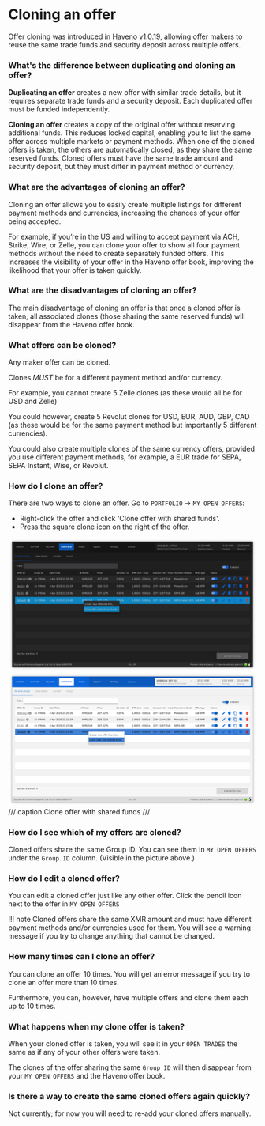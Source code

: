 # Cloning an offer

Offer cloning was introduced in Haveno v1.0.19, allowing offer makers to reuse the same trade funds and security deposit across multiple offers.

### What's the difference between duplicating and cloning an offer?

**Duplicating an offer** creates a new offer with similar trade details, but it requires separate trade funds and a security deposit. Each duplicated offer must be funded independently.

**Cloning an offer** creates a copy of the original offer without reserving additional funds. This reduces locked capital, enabling you to list the same offer across multiple markets or payment methods. When one of the cloned offers is taken, the others are automatically closed, as they share the same reserved funds. Cloned offers must have the same trade amount and security deposit, but they must differ in payment method or currency.

### What are the advantages of cloning an offer?

Cloning an offer allows you to easily create multiple listings for different payment methods and currencies, increasing the chances of your offer being accepted.

For example, if you’re in the US and willing to accept payment via ACH, Strike, Wire, or Zelle, you can clone your offer to show all four payment methods without the need to create separately funded offers. This increases the visibility of your offer in the Haveno offer book, improving the likelihood that your offer is taken quickly.

### What are the disadvantages of cloning an offer?

The main disadvantage of cloning an offer is that once a cloned offer is taken, all associated clones (those sharing the same reserved funds) will disappear from the Haveno offer book.

### What offers can be cloned?

Any maker offer can be cloned.

Clones *MUST* be for a different payment method and/or currency.

For example, you cannot create 5 Zelle clones (as these would all be for USD and Zelle)

You could however, create 5 Revolut clones for USD, EUR, AUD, GBP, CAD (as these would be for the same payment method but importantly 5 different currencies).

You could also create multiple clones of the same currency offers, provided you use different payment methods, for example, a EUR trade for SEPA, SEPA Instant, Wise, or Revolut.

### How do I clone an offer?

There are two ways to clone an offer. Go to `PORTFOLIO` -> `MY OPEN OFFERS`:

* Right-click the offer and click 'Clone offer with shared funds'.
* Press the square clone icon on the right of the offer.

![Clone Offer](../resources/img/haveno-ui/cloning-offer_dark.png#only-light)
![Clone Offer](../resources/img/haveno-ui/cloning-offer_light.png#only-dark)
/// caption
Clone offer with shared funds
///

### How do I see which of my offers are cloned?

Cloned offers share the same Group ID. You can see them in `MY OPEN OFFERS` under the `Group ID` column. (Visible in the picture above.)

### How do I edit a cloned offer?

You can edit a cloned offer just like any other offer. Click the pencil icon next to the offer in `MY OPEN OFFERS`

!!! note
    Cloned offers share the same XMR amount and must have different payment methods and/or currencies used for them. You will see a warning message if you try to change anything that cannot be changed.

### How many times can I clone an offer?

You can clone an offer 10 times. You will get an error message if you try to clone an offer more than 10 times.

Furthermore, you can, however, have multiple offers and clone them each up to 10 times.

### What happens when my clone offer is taken?

When your cloned offer is taken, you will see it in your `OPEN TRADES` the same as if any of your other offers were taken.

The clones of the offer sharing the same `Group ID` will then disappear from your `MY OPEN OFFERS` and the Haveno offer book.

### Is there a way to create the same cloned offers again quickly?

Not currently; for now you will need to re-add your cloned offers manually.
